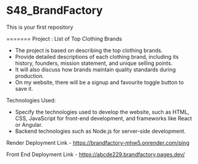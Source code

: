 
# S48_BrandFactory
This is your first repository

=======
Project : List of Top Clothing Brands
   - The project is based on describing the top clothing brands.
   - Provide detailed descriptions of each clothing brand, including its history, founders, mission statement, and unique selling points.
   - It will also discuss how brands maintain quality standards during production.
   - On my website, there will be a signup and favourite toggle button to save it.

Technologies Used: 
   - Specify the technologies used to develop the website, such as HTML, CSS, JavaScript for front-end development, and frameworks like React or Angular.
   - Backend technologies such as Node.js for server-side development.



Render Deployment Link - https://brandfactory-mhw5.onrender.com/ping

Front End Deployment Link - https://abcde229.brandfactory.pages.dev/

